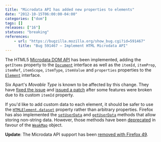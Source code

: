 ```yaml
---
title: "Microdata API has added new properties to elements"
date: "2012-10-15T06:00:00-04:00"
categories: ["dom"]
tags: []
releases: ["16"]
statuses: "breaking"
references:
    - url: "https://bugzilla.mozilla.org/show_bug.cgi?id=591467"
      title: "Bug 591467 – Implement HTML Microdata API"
---
```

The HTML5 [Microdata DOM API](https://www.w3.org/TR/microdata/#microdata-dom-api) has been implemented, adding the `getItems` property to the [`Document`](https://developer.mozilla.org/docs/Web/API/Document) interface as well as the `itemId`, `itemProp`, `itemRef`, `itemScope`, `itemType`, `itemValue` and `properties` properties to the [`Element`](https://developer.mozilla.org/docs/Web/API/Element) interface.

Six Apart's *Movable Type* is known to be affected by this change. They have [fixed the issue](https://github.com/movabletype/movabletype/commit/83d2f3d21d9c9a951d7e872d70bac5d355bd3d4d) and [issued a patch](https://movabletype.org/news/2012/10/patch_file_for_firefox_16.html) after some features were broken due to its custom `itemId` property.

If you'd like to add custom data to each element, it should be safer to use the [`HTMLElement.dataset`](https://developer.mozilla.org/docs/Web/API/HTMLElement/dataset) property rather than arbitrary properties. Firefox has also implemented the [`setUserData`](https://developer.mozilla.org/docs/Web/API/Node/setUserData) and [`getUserData`](https://developer.mozilla.org/docs/Web/API/Node/getUserData) methods that allow storing non-string data. However, those methods have been [deprecated](https://bugzilla.mozilla.org/show_bug.cgi?id=749981) in favour of the [`WeakMap`](https://developer.mozilla.org/docs/Web/JavaScript/Reference/Global_Objects/WeakMap) object.

**Update**: The Microdata API support has been [removed with Firefox 49](https://www.fxsitecompat.dev/en-CA/docs/2016/microdata-api-has-been-removed/).
